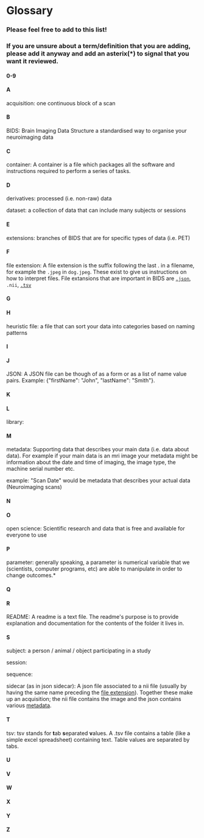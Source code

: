 # Glossary
### Please feel free to add to this list!
### If you are unsure about a term/definition that you are adding, please add it anyway and add an asterix(*) to signal that you want it reviewed.

#### 0-9

#### A
acquisition: one continuous block of a scan

#### B
BIDS: Brain Imaging Data Structure
a standardised way to organise your neuroimaging data

#### C
container: A container is a file which packages all the software and instructions required to perform a series of tasks. 

#### D
derivatives: processed (i.e. non-raw) data

dataset: a collection of data that can include many subjects or sessions

#### E
extensions: branches of BIDS that are for specific types of data (i.e. PET)


#### F
file extension: A file extension is the suffix following the last . in a filename, for example the `.jpeg` in `dog.jpeg`. These exist to give us instructions on how to interpret files. File extansions that are important in BIDS are [`.json`](#j), `.nii`, [`.tsv`](#t)

#### G

#### H
heuristic file: a file that can sort your data into categories based on naming patterns


#### I

#### J
JSON: A JSON file can be though of as a form or as a list of name value pairs. Example: {"firstName": "John", "lastName": "Smith"}.

#### K

#### L
library: 

#### M
metadata: Supporting data that describes your main data (i.e. data about data). For example if your main data is an mri image your metadata might be information about the date and time of imaging, the image type, the machine serial number etc.

example: "Scan Date" would be metadata that describes your actual data (Neuroimaging scans) 

#### N

#### O
open science: Scientific research and data that is free and available for everyone to use

#### P
parameter: generally speaking, a parameter is numerical variable that we (scientists, computer programs, etc) are able to manipulate in order to change outcomes.*


#### Q

#### R
README: A readme is a text file. The readme's purpose is to provide explanation and documentation for the contents of the folder it lives in.

#### S
subject: a person / animal / object participating in a study

session: 

sequence: 

sidecar (as in json sidecar): A json file associated to a nii file (usually by having the same name preceding the [file extension](#f)). Together these make up an acquisition; the nii file contains the image and the json contains various [metadata](#m).

#### T
tsv: tsv stands for **t**ab **s**eparated **v**alues. A .tsv file contains a table (like a simple excel spreadsheet) containing text. Table values are separated by tabs.

#### U

#### V


#### W

#### X

#### Y

#### Z








